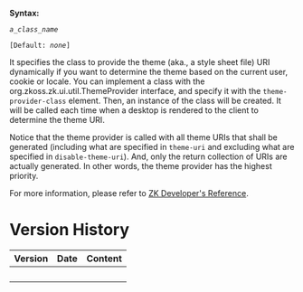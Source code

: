 **Syntax:**

<theme-provider-class>*`a_class_name`*</theme-provider-class>

`[Default: `*`none`*`]`

It specifies the class to provide the theme (aka., a style sheet file)
URI dynamically if you want to determine the theme based on the current
user, cookie or locale. You can implement a class with the
<javadoc type="interface">org.zkoss.zk.ui.util.ThemeProvider</javadoc>
interface, and specify it with the `theme-provider-class` element. Then,
an instance of the class will be created. It will be called each time
when a desktop is rendered to the client to determine the theme URI.

Notice that the theme provider is called with all theme URIs that shall
be generated (including what are specified in `theme-uri` and excluding
what are specified in `disable-theme-uri`). And, only the return
collection of URIs are actually generated. In other words, the theme
provider has the highest priority.

For more information, please refer to [ZK Developer's
Reference](ZK_Developer's_Reference/Theming_and_Styling/Theme_Providers).

# Version History

| Version | Date | Content |
|---------|------|---------|
|         |      |         |
